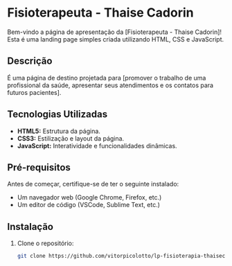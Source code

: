 # Fisioterapeuta - Thaise Cadorin

Bem-vindo a página de apresentação da [Fisioterapeuta - Thaise Cadorin]! Esta é uma landing page simples criada utilizando HTML, CSS e JavaScript.

## Descrição

É uma página de destino projetada para [promover o trabalho de uma profissional da saúde, apresentar seus atendimentos e os contatos para futuros pacientes]. 

## Tecnologias Utilizadas

- **HTML5:** Estrutura da página.
- **CSS3:** Estilização e layout da página.
- **JavaScript:** Interatividade e funcionalidades dinâmicas.

## Pré-requisitos

Antes de começar, certifique-se de ter o seguinte instalado:

- Um navegador web (Google Chrome, Firefox, etc.)
- Um editor de código (VSCode, Sublime Text, etc.)

## Instalação

1. Clone o repositório:

   ```sh
   git clone https://github.com/vitorpicolotto/lp-fisioterapia-thaisecadorin.git
